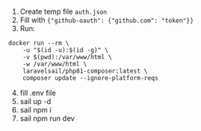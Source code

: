 1. Create temp file `auth.json`
2. Fill with `{"github-oauth": {"github.com": "token"}}`
3. Run:
```
docker run --rm \
    -u "$(id -u):$(id -g)" \
    -v $(pwd):/var/www/html \
    -w /var/www/html \
    laravelsail/php81-composer:latest \
    composer update --ignore-platform-reqs
```
4. fill .env file
5. sail up -d
6. sail npm i
7. sail npm run dev
